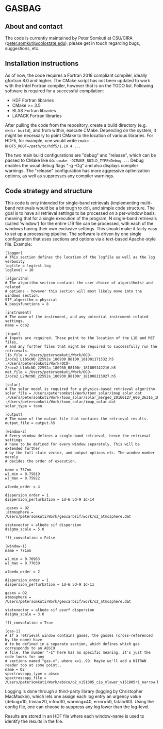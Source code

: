 # GASBAG

## About and contact

The code is currently maintained by Peter Somkuti at CSU/CIRA (peter.somkuti@colostate.edu), please get in touch regarding bugs, suggestions, etc. 

## Installation instructions

As of now, the code requires a Fortran 2018 compliant compiler, ideally gfortran 8.0 and higher. The CMake script has not been updated to work with the Intel Fortran compiler, however that is on the TODO list. Following software is required for a successful compilation:

* HDF Fortran libraries
* CMake >= 3.5
* BLAS Fortran libraries
* LAPACK Fortran libraries

After pulling the code from the repository, create a build directory (e.g. ``mkdir build``), and from within, execute CMake. Depending on the system, 
it might be necessary to point CMake to the location of various libraries. For HDF5, for example, one would write ``cmake 
-DHDF5_ROOT=/path/to/hdf5/1.10.4 ..``.

The two main build configurations are "debug" and "release", which can be passed to CMake like so: ``cmake -DCMAKE_BUILD_TYPE=Debug ..``. Debug 
enables the usual debug flags "-g -Og" and also displays compiler warnings. The "release" configuration has more aggressive optimization options, as 
well as suppresses any compiler warnings.

## Code strategy and structure

This code is only intended for single-band retrievals (implementing multi-band retrievals would be a bit tough to do), and simple code structure. The 
goal is to have all retrieval settings to be processed on a per-window basis, meaning that for a single execution of the program, N single-band retrievals (called 'window') for the entire L1B file can be processed, with each of the windows having their own exclusive settings. This should make it fairly easy to set up a processing pipeline. The software is driven by one single configuration that uses sections and options via a text-based Apache-style file. Example:

```
[logger]
# This section defines the location of the logfile as well as the log verbosity
logfile = logtest.log
loglevel = 10

[algorithm]
# The algorithm section contains the user-choice of algorithm(s) and related
# options - however this section will most likely move into the windows section.
SIF_algorithm = physical
N_basisfunctions = 8

[instrument]
# The name of the instrument, and any potential instrument-related settings.
name = oco2

[input]
# Inputs are required. These point to the location of the L1B and MET files,
# and any further files that might be required to successfully run the retrievals.
l1b_file = /Users/petersomkuti/Work/OCO-2/oco2_L1bScND_22592a_180930_B8100_181001171532.h5
;/Users/petersomkuti/Work/OCO-2/oco2_L1bScND_22592a_180930_B8100r_181009142216.h5
met_file = /Users/petersomkuti/Work/OCO-2/oco2_L2MetND_22592a_180930_B8100r_181008215027.h5

[solar]
# The solar model is required for a physics-based retrieval algorithm.
solar_file = /Users/petersomkuti/Work/toon_solar/imap_solar.dat
;/Users/petersomkuti/Work/toon_solar/solar_merged_20160127_600_26316_100.out
;/Users/petersomkuti/Work/toon_solar/imap_solar.dat
solar_type = toon

[output]
# The name of the output file that contains the retrieval results.
output_file = output.h5

[window-2]
# Every window defines a single-band retrieval, hence the retrieval settings
# have to be defined for every window separately. This will be extended further
# by the full state vector, and output options etc. The window number merely
# decides the order of execution.

name = 757nm
wl_min = 0.75819
wl_max = 0.75922

albedo_order = 4

dispersion_order = 1
dispersion_perturbation = 1d-6 5d-9 1d-14

;gases = O2
;atmosphere = /Users/petersomkuti/Work/geocarbsif/work/o2_atmosphere.dat

statevector = albedo sif dispersion
dsigma_scale = 5.0

fft_convolution = False

[window-1]
name = 771nm

wl_min = 0.76963
wl_max = 0.77030

albedo_order = 2

dispersion_order = 1
dispersion_perturbation = 1d-6 5d-9 1d-11

gases = O2
atmosphere = /Users/petersomkuti/Work/geocarbsif/work/o2_atmosphere.dat

statevector = albedo sif psurf dispersion
dsigma_scale = 3.0

fft_convolution = True

[gas-1]
# If a retrieval window contains gases, the gasses (cross-referenced by the name) have
# to be defined in a separate section, which defines which gas corresponds to an ABSCO
# file. The number "-1" here has no specific meaning, it's just the code looks for any
# sections named "gas-x", where x=1..99. Maybe we'll add a HITRAN reader too at some point..
name = O2
spectroscopy_type = absco
spectroscopy_file = /Users/petersomkuti/Work/absco/o2_v151005_cia_mlawer_v151005r1_narrow.h5

```

Logging is done through a third-party library (logging by Christopher MacMackin), which lets one assign each log entry an urgency value (debug=10, trivia=20, info=30, warning=40, error=50, fatal=60). Using the config file, one can choose to suppress any log lower than the log-level.

Results are stored in an HDF file where each window-name is used to identify the results in the file.



